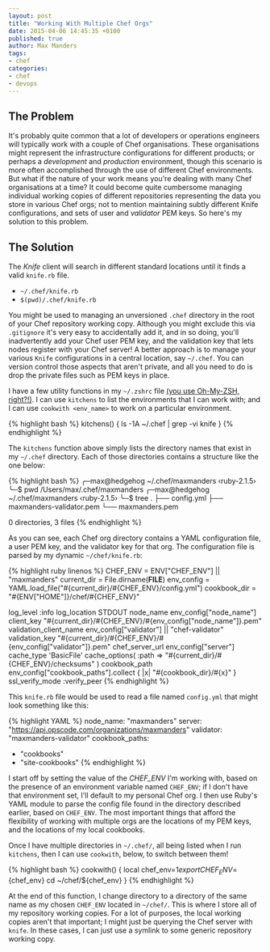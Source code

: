 ```yaml
---
layout: post
title: "Working With Multiple Chef Orgs"
date: 2015-04-06 14:45:35 +0100
published: true
author: Max Manders
tags:
- chef
categories:
- chef
- devops
---
```

## The Problem
It's probably quite common that a lot of developers or operations engineers will typically
work with a couple of Chef organisations.  These organisations might represent the
infrastructure configurations for different products; or perhaps a _development_ and
_production_ environment, though this scenario is more often accomplished through the use of
different Chef environments.  But what if the nature of your work means you're dealing
with many Chef organisations at a time?  It could become quite cumbersome managing
individual working copies of different repositories representing the data you store in
various Chef orgs; not to mention maintaining subtly different Knife configurations, and
sets of user and _validator_ PEM keys.  So here's my solution to this problem.<!--more-->

## The Solution
The _Knife_ client will search in different standard locations until it finds a valid
`knife.rb` file.

  * `~/.chef/knife.rb`
  * `$(pwd)/.chef/knife.rb`

You might be used to managing an unversioned `.chef` directory in the root of your Chef
repository working copy.  Although you might exclude this via `.gitignore` it's very easy
to accidentally add it, and in so doing, you'll inadvertently add your Chef user PEM key,
and the validation key that lets nodes register with your Chef server!  A better approach
is to manage your various `Knife` configurations in a central location, say `~/.chef`.
You can version control those aspects that aren't private, and all you need to do is drop
the private files such as PEM keys in place.

I have a few utility functions in my `~/.zshrc` file [(you use Oh-My-ZSH,
right?!)](https://github.com/robbyrussell/oh-my-zsh).  I can use `kitchens` to list the
environments that I can work with; and I can use `cookwith <env_name>` to work on a
particular environment.

{% highlight bash %}
kitchens() {
    ls -1A ~/.chef | grep -vi knife
}
{% endhighlight %}

The `kitchens` function above simply lists the directory names that exist in my `~/.chef`
directory.  Each of those directories contains a structure like the one below:

{% highlight bash %}
╭─max@hedgehog  ~/.chef/maxmanders ‹ruby-2.1.5›
╰─$ pwd
/Users/max/.chef/maxmanders
╭─max@hedgehog  ~/.chef/maxmanders ‹ruby-2.1.5›
╰─$ tree
.
├── config.yml
├── maxmanders-validator.pem
└── maxmanders.pem

0 directories, 3 files
{% endhighlight %}

As you can see, each Chef org directory contains a YAML configuration file, a user PEM
key, and the validator key for that org.  The configuration file is parsed by my dynamic
`~/chef/knife.rb`:

{% highlight ruby linenos %}
CHEF_ENV = ENV["CHEF_ENV"] || "maxmanders"
current_dir = File.dirname(__FILE__)
env_config = YAML.load_file("#{current_dir}/#{CHEF_ENV}/config.yml")
cookbook_dir = "#{ENV["HOME"]}/chef/#{CHEF_ENV}"
 
log_level                :info
log_location             STDOUT
node_name                env_config["node_name"]
client_key               "#{current_dir}/#{CHEF_ENV}/#{env_config["node_name"]}.pem"
validation_client_name   env_config["validator"] || "chef-validator"
validation_key           "#{current_dir}/#{CHEF_ENV}/#{env_config["validator"]}.pem"
chef_server_url          env_config["server"]
cache_type               'BasicFile'
cache_options( :path => "#{current_dir}/#{CHEF_ENV}/checksums" )
cookbook_path            env_config["cookbook_paths"].collect { |x| "#{cookbook_dir}/#{x}" }
ssl_verify_mode          :verify_peer
{% endhighlight %}

This `knife.rb` file would be used to read a file named `config.yml` that might look
something like this:

{% highlight YAML %}
node_name: "maxmanders"
server: "https://api.opscode.com/organizations/maxmanders"
validator: "maxmanders-validator"
cookbook_paths:
  - "cookbooks"
  - "site-cookbooks"
{% endhighlight %}

I start off by setting the value of the *CHEF_ENV* I'm working with, based on the presence
of an environment variable named `CHEF_ENV`; if I don't have that environment set, I'll
default to my personal Chef org.  I then use Ruby's YAML module to parse the config file
found in the directory described earlier, based on `CHEF_ENV`.  The most important things
that afford the flexibility of working with multiple orgs are the locations of my PEM keys,
and the locations of my local cookbooks.

Once I have multiple directories in `~/.chef/`, all being listed when I run `kitchens`,
then I can use `cookwith`, below, to switch between them!

{% highlight bash %}
cookwith() {
    local chef_env=$1
    export CHEF_ENV=${chef_env}
    cd ~/chef/${chef_env}
}
{% endhighlight %}

At the end of this function, I change directory to a directory of the same name as my
chosen `CHEF_ENV` located in `~/chef/`.  This is where I store all of my repository
working copies.  For a lot of purposes, the local working copies aren't that important; I
might just be querying the Chef server with `knife`.  In these cases, I can just use a
symlink to some generic repository working copy.
